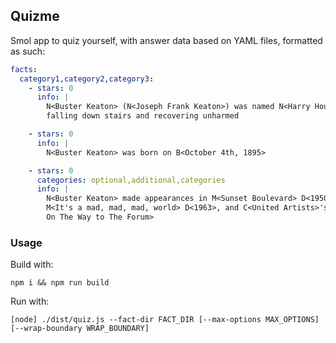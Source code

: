 ## Quizme

Smol app to quiz yourself, with answer data based on YAML files, formatted as such:

```yaml
facts:
  category1,category2,category3:
    - stars: 0
      info: |
        N<Buster Keaton> (N<Joseph Frank Keaton>) was named N<Harry Houdini> as such after 
        falling down stairs and recovering unharmed

    - stars: 0
      info: |
        N<Buster Keaton> was born on B<October 4th, 1895>

    - stars: 0
      categories: optional,additional,categories
      info: |
        N<Buster Keaton> made appearances in M<Sunset Boulevard> D<1950>, C<United Artists>'s
        M<It's a mad, mad, mad, world> D<1963>, and C<United Artists>'s M<A funny Thing Happened
        On The Way to The Forum>
```

### Usage
Build with:
```
npm i && npm run build
```

Run with:
```
[node] ./dist/quiz.js --fact-dir FACT_DIR [--max-options MAX_OPTIONS] [--wrap-boundary WRAP_BOUNDARY]
```

